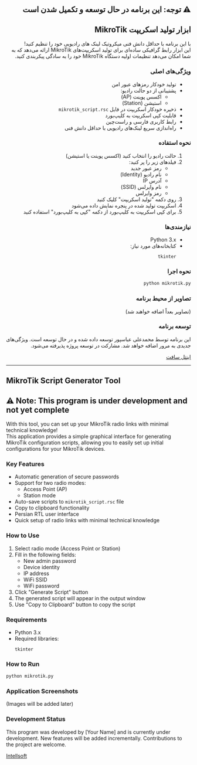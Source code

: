 <div dir="rtl">

## ⚠️ توجه: این برنامه در حال توسعه و تکمیل شدن است

## ابزار تولید اسکریپت MikroTik

با این برنامه با حداقل دانش فنی میکروتیک لینک های رادیویی خود را تنظیم کنید!  
این ابزار رابط گرافیکی ساده‌ای برای تولید اسکریپت‌های MikroTik ارائه می‌دهد که به شما امکان می‌دهد تنظیمات اولیه دستگاه MikroTik خود را به سادگی پیکربندی کنید.

### ویژگی‌های اصلی
- تولید خودکار رمزهای عبور امن
- پشتیبانی از دو حالت رادیو:
  - اکسس پوینت (AP)
  - استیشن (Station)
- ذخیره خودکار اسکریپت در فایل `mikrotik_script.rsc`
- قابلیت کپی اسکریپت به کلیپ‌بورد
- رابط کاربری فارسی و راست‌چین
- راه‌اندازی سریع لینک‌های رادیویی با حداقل دانش فنی

### نحوه استفاده
1. حالت رادیو را انتخاب کنید (اکسس پوینت یا استیشن)
2. فیلدهای زیر را پر کنید:
   - رمز عبور جدید
   - نام رادیو (Identity)
   - آدرس IP
   - نام وایرلس (SSID)
   - رمز وایرلس
3. روی دکمه "تولید اسکریپت" کلیک کنید
4. اسکریپت تولید شده در پنجره نمایش داده می‌شود
5. برای کپی اسکریپت به کلیپ‌بورد از دکمه "کپی به کلیپ‌بورد" استفاده کنید

### نیازمندی‌ها
- Python 3.x
- کتابخانه‌های مورد نیاز:
  ```
  tkinter
  ```

### نحوه اجرا
```bash
python mikrotik.py
```

### تصاویر از محیط برنامه
(تصاویر بعداً اضافه خواهند شد)

### توسعه برنامه
این برنامه توسط محمدعلی عباسپور توسعه داده شده و در حال توسعه است. ویژگی‌های جدیدی به مرور اضافه خواهد شد. مشارکت در توسعه پروژه پذیرفته می‌شود.

[اینتل سافت](https://intellsoft.ir)

</div>

---

## MikroTik Script Generator Tool

## ⚠️ Note: This program is under development and not yet complete

With this tool, you can set up your MikroTik radio links with minimal technical knowledge!  
This application provides a simple graphical interface for generating MikroTik configuration scripts, allowing you to easily set up initial configurations for your MikroTik devices.

### Key Features
- Automatic generation of secure passwords
- Support for two radio modes:
  - Access Point (AP)
  - Station mode
- Auto-save scripts to `mikrotik_script.rsc` file
- Copy to clipboard functionality
- Persian RTL user interface
- Quick setup of radio links with minimal technical knowledge

### How to Use
1. Select radio mode (Access Point or Station)
2. Fill in the following fields:
   - New admin password
   - Device identity
   - IP address
   - WiFi SSID
   - WiFi password
3. Click "Generate Script" button
4. The generated script will appear in the output window
5. Use "Copy to Clipboard" button to copy the script

### Requirements
- Python 3.x
- Required libraries:
  ```
  tkinter
  ```

### How to Run
```bash
python mikrotik.py
```

### Application Screenshots
(Images will be added later)

### Development Status
This program was developed by [Your Name] and is currently under development. New features will be added incrementally. Contributions to the project are welcome.

[Intellsoft](https://intellsoft.ir)